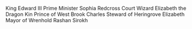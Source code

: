 King Edward III
Prime Minister Sophia Redcross
Court Wizard Elizabeth the Dragon Kin
Prince of West Brook Charles
Steward of Heringrove Elizabeth
Mayor of Wrenhold Rashan Sirokh